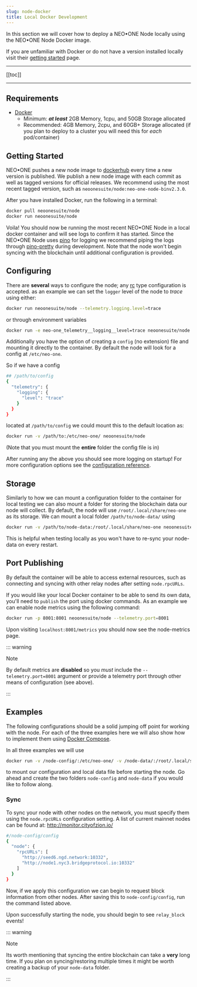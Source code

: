 ```yaml
---
slug: node-docker
title: Local Docker Development
---
```


In this section we will cover how to deploy a NEO•ONE Node locally using the NEO•ONE Node Docker image.

If you are unfamiliar with Docker or do not have a version installed locally visit their [getting started](https://www.docker.com/get-started) page.

---

[[toc]]

---

## Requirements

- [Docker](https://www.docker.com/get-started)
  - Minimum: **_at least_** 2GB Memory, 1cpu, and 50GB Storage allocated
  - Recommended: 4GB Memory, 2cpu, and 60GB+ Storage allocated
    (if you plan to deploy to a cluster you will need this for _each_ pod/container)

## Getting Started

NEO•ONE pushes a new node image to [dockerhub](https://hub.docker.com/r/neoonesuite/node) every time a new version is published. We publish a new node image with each commit as well as tagged versions for official releases. We recommend using the most recent tagged version, such as `neoonesuite/node:neo-one-node-binv2.3.0`.

After you have installed Docker, run the following in a terminal:

```bash
docker pull neoonesuite/node
docker run neoonesuite/node
```

Voila! You should now be running the most recent NEO•ONE Node in a local docker container and will see logs to confirm it has started. Since the NEO•ONE Node uses [pino](https://www.npmjs.com/package/pino) for logging we recommend piping the logs through [pino-pretty](https://github.com/pinojs/pino-pretty) during development. Note that the node won't begin syncing with the blockchain until additional configuration is provided.

## Configuring

There are **several** ways to configure the node; any [rc](https://github.com/dominictarr/rc#rc) type configuration is accepted. as an example we can set the `logger` level of the node to _trace_ using either:

```bash
docker run neoonesuite/node --telemetry.logging.level=trace
```

or through environment variables

```bash
docker run -e neo-one_telemetry__logging__level=trace neoonesuite/node
```

Additionally you have the option of creating a `config` (no extension) file and mounting it directly to the container. By default the node will look for a config at `/etc/neo-one`.

So if we have a config

```bash
## /path/to/config
{
  "telemetry": {
    "logging": {
      "level": "trace"
    }
  }
}
```

located at `/path/to/config` we could mount this to the default location as:

```bash
docker run -v /path/to:/etc/neo-one/ neoonesuite/node
```

(Note that you must mount the **entire** folder the config file is in)

After running any the above you should see more logging on startup! For more configuration options see the [configuration reference](/docs/node-configuration).

## Storage

Similarly to how we can mount a configuration folder to the container for local testing we can also mount a folder for storing the blockchain data our node will collect. By default, the node will use `/root/.local/share/neo-one` as its storage. We can mount a local folder `/path/to/node-data/` using

```bash
docker run -v /path/to/node-data:/root/.local/share/neo-one neoonesuite/node
```

This is helpful when testing locally as you won't have to re-sync your node-data on every restart.

## Port Publishing

By default the container will be able to access external resources, such as connecting and syncing with other relay nodes after setting `node.rpcURLs`.

If you would like your local Docker container to be able to send its own data, you'll need to `publish` the port using docker commands. As an example we can enable node metrics using the following command:

```bash
docker run -p 8001:8001 neoonesuite/node --telemetry.port=8001
```

Upon visiting `localhost:8001/metrics` you should now see the node-metrics page.

::: warning

Note

By default metrics are **disabled** so you _must_ include the `--telemetry.port=8001` argument or provide a telemetry port through other means of configuration (see above).

:::

## Examples

The following configurations should be a solid jumping off point for working with the node. For each of the three examples here we will also show how to implement them using [Docker Compose](/docs/node-compose/).

In all three examples we will use

```bash
docker run -v /node-config/:/etc/neo-one/ -v /node-data/:/root/.local/share/neo-one neoonesuite/node
```

to mount our configuration and local data file before starting the node. Go ahead and create the two folders `node-config` and `node-data` if you would like to follow along.

### Sync

To sync your node with other nodes on the network, you must specify them using the `node.rpcURLs` configuration setting. A list of current mainnet nodes can be found at: http://monitor.cityofzion.io/

```bash
#/node-config/config
{
  "node": {
    "rpcURLs": [
      "http://seed6.ngd.network:10332",
      "http://node1.nyc3.bridgeprotocol.io:10332"
    ]
  }
}
```

Now, if we apply this configuration we can begin to request block information from other nodes. After saving this to `node-config/config`, run the command listed above.

Upon successfully starting the node, you should begin to see `relay_block` events!

::: warning

Note

Its worth mentioning that syncing the entire blockchain can take a **very** long time. If you plan on syncing/restoring multiple times it might be worth creating a backup of your `node-data` folder.

:::
